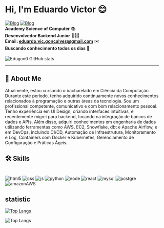 
# Hi, I'm Eduardo Victor 😊

[![Blog](https://img.shields.io/badge/LinkedIn-0077B5?style=for-the-badge&logo=linkedin&logoColor=white)](https://www.linkedin.com/in/eduardo-gonçalves-5a9a4228a/)
[![Blog](https://img.shields.io/badge/Instagram-E4405F?style=for-the-badge&logo=instagram&logoColor=white)](https://www.instagram.com/edugon0/) <br>
<strong>Academy Science of Computer</strong> 📚
<br>
<strong>Desenvolvedor Backend Junior</strong> 👨🏻‍💻
<br>
<strong>Email: eduardo.vic.goncalves@gmail.com</strong> ✉️
<br>
<strong>Buscando conhecimento todos os dias</strong> 👀
<br>
<br>
![Edugon0 GitHub stats](https://github-readme-stats.vercel.app/api?username=Edugon0&show_icons=true&theme=merko)
<hr>



## 🚀 About Me
Atualmente, estou cursando o bacharelado em Ciência da Computação. Durante este período, tenho adquirido continuamente novos conhecimentos relacionados à programação e outras áreas da tecnologia. Sou um profissional competente, comunicativo e com bom relacionamento pessoal. Tenho experiência em UI Design, criando interfaces intuitivas, e recentemente migrei para backend, focando na integração de bancos de dados e APIs. Além disso, adquiri conhecimentos em engenharia de dados utilizando ferramentas como AWS, EC2, Snowflake, dbt e Apache Airflow, e em DevOps, incluindo CI/CD, Automação de Infraestrutura, Monitoramento e Log, Containers com Docker e Kubernetes, Gerenciamento de Configuração e Práticas Ágeis.



## 🛠 Skills
<div style="display: inline-block;"><br/>
    <img src="https://img.shields.io/badge/HTML5-E34F26?style=for-the-badge&logo=html5&logoColor=white" align="center" alt="html5">
    <img src="https://img.shields.io/badge/CSS3-1572B6?style=for-the-badge&logo=css3&logoColor=white" align="center" alt="css">
    <img src="https://img.shields.io/badge/JavaScript-F7DF1E?style=for-the-badge&logo=javascript&logoColor=black" align="center" alt="js">
    <img src="https://img.shields.io/badge/Python-3776AB?style=for-the-badge&logo=python&logoColor=white" align="center" alt="python">
    <img src="https://img.shields.io/badge/Node.js-43853D?style=for-the-badge&logo=node.js&logoColor=white" align="center" alt="node">
    <img src="https://img.shields.io/badge/React-20232A?style=for-the-badge&logo=react&logoColor=61DAFB" align="center" alt="react">
    <img src="https://img.shields.io/badge/MySQL-00000F?style=for-the-badge&logo=mysql&logoColor=white" align="center" alt="mysql">
    <img src="https://img.shields.io/badge/PostgreSQL-316192?style=for-the-badge&logo=postgresql&logoColor=white" align="center" alt="postgre">
    <img src="https://img.shields.io/badge/Amazon_AWS-232F3E?style=for-the-badge&logo=amazon-aws&logoColor=white" align = "center" alt ="amazonAWS">
</div><br/>


## statistic

[![Top Langs](https://github-readme-stats.vercel.app/api/top-langs/?username=Edugon0&layout=donut)](https://github.com/anuraghazra/github-readme-stats)

![Top Langs](https://github-readme-stats.vercel.app/api/top-langs/?username=Edugon0&hide_progress=true)
